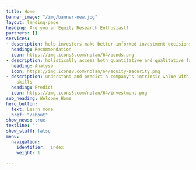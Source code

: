 ```yaml
---
title: Home
banner_image: "/img/banner-new.jpg"
layout: landing-page
heading: Are you an Equity Research Enthusiast?
partners: []
services:
- description: help investors make better-informed investment decisions
  heading: Recommendation
  icon: https://img.icons8.com/nolan/64/bonds.png
- description: holistically access both quantitative and qualitative factors
  heading: Analyse
  icon: https://img.icons8.com/nolan/64/equity-security.png
- description: understand and predict a company's intrinsic value with analytical
    skills
  heading: Predict
  icon: https://img.icons8.com/nolan/64/investment.png
sub_heading: Welcome Home
hero_button:
  text: Learn more
  href: "/about"
show_news: true
textline: ''
show_staff: false
menu:
  navigation:
    identifier: _index
    weight: 1

---
```

